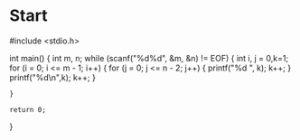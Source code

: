 # Start
#include <stdio.h>

int main()
{
	int m, n;
	while (scanf("%d%d", &m, &n) != EOF)
	{
		int i, j = 0,k=1;
		for (i = 0; i <= m - 1; i++)
		{
			for (j = 0; j <= n - 2; j++)
			{
				printf("%d ", k);
				k++;
			}
				printf("%d\n",k);
				k++;
		}
	   

	}

	return 0;
}
